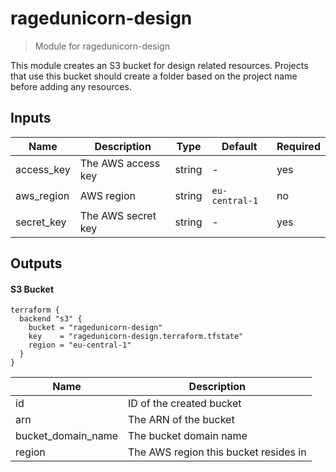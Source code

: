 # ragedunicorn-design

> Module for ragedunicorn-design

This module creates an S3 bucket for design related resources. Projects that use this bucket should create a folder based on the project name before adding any resources.

## Inputs

| Name       | Description        | Type   | Default        | Required |
|------------|--------------------|--------|----------------|----------|
| access_key | The AWS access key | string | -              | yes      |
| aws_region | AWS region         | string | `eu-central-1` | no       |
| secret_key | The AWS secret key | string | -              | yes      |

## Outputs

#### S3 Bucket

```
terraform {
  backend "s3" {
    bucket = "ragedunicorn-design"
    key    = "ragedunicorn-design.terraform.tfstate"
    region = "eu-central-1"
  }
}
```

| Name                   | Description                                    |
|------------------------|------------------------------------------------|
| id                     | ID of the created bucket                       |
| arn                    | The ARN of the bucket                          |
| bucket_domain_name     | The bucket domain name                         |
| region                 | The AWS region this bucket resides in          |

